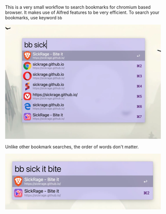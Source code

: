 This is a very small workflow to search bookmarks for chromium based browser. It makes use of Alfred features to be very efficient.
To search your bookmarks, use keyword `bb`

![screenshot](./demo.webp)

Unlike other bookmark searches, the order of words don't matter. 

![screenshot](./demo2.webp)
